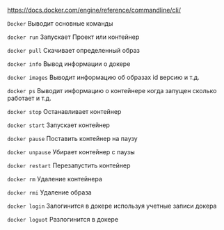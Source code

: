 https://docs.docker.com/engine/reference/commandline/cli/

```Docker```  Выводит основные команды

```docker run```       Запускает Проект или контейнер

```docker pull```     Скачивает определенный образ

```docker info```     Вывод информации о докере

```docker images```  Выводит информацию об образах id версию и т.д.

```docker ps```         Выводит информацию о контейнере когда запущен сколько работает и т.д.

```docker stop```      Останавливает контейнер

```docker start```    Запускает контейнер

```docker pause```    Поставить контейнер на паузу

```docker unpause``` Убирает контейнер с паузы

```docker restart```  Перезапустить контейнер

```docker rm```          Удаление контейнера

```docker rmi```        Удаление образа

```docker login```    Залогинится в докере используя учетные записи докера

```docker loguot```  Разлогинится в докере